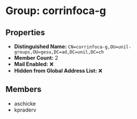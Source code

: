 # Group: corrinfoca-g

## Properties

- **Distinguished Name:** `CN=corrinfoca-g,OU=unil-groups,OU=gesu,DC=ad,DC=unil,DC=ch`
- **Member Count:** 2
- **Mail Enabled:** ❌
- **Hidden from Global Address List:** ❌

## Members

- aschicke
- kpraderv
